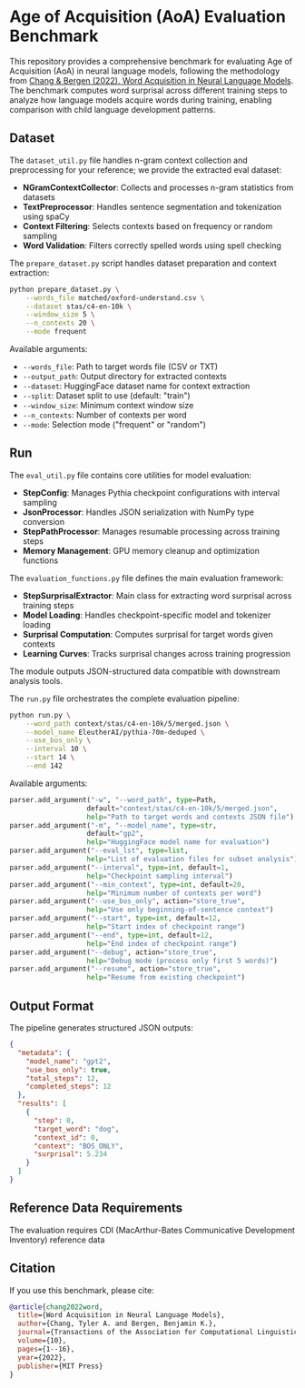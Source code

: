 # Age of Acquisition (AoA) Evaluation Benchmark

This repository provides a comprehensive benchmark for evaluating Age of Acquisition (AoA) in neural language models, following the methodology from [Chang & Bergen (2022). Word Acquisition in Neural Language Models](https://doi.org/10.1162/tacl_a_00444). The benchmark computes word surprisal across different training steps to analyze how language models acquire words during training, enabling comparison with child language development patterns.

## Dataset 

The `dataset_util.py` file handles n-gram context collection and preprocessing for your reference; we provide the extracted eval dataset:

- **NGramContextCollector**: Collects and processes n-gram statistics from datasets
- **TextPreprocessor**: Handles sentence segmentation and tokenization using spaCy
- **Context Filtering**: Selects contexts based on frequency or random sampling
- **Word Validation**: Filters correctly spelled words using spell checking


The `prepare_dataset.py` script handles dataset preparation and context extraction:

```bash
python prepare_dataset.py \
    --words_file matched/oxford-understand.csv \
    --dataset stas/c4-en-10k \
    --window_size 5 \
    --n_contexts 20 \
    --mode frequent
```

Available arguments:
- `--words_file`: Path to target words file (CSV or TXT)
- `--output_path`: Output directory for extracted contexts
- `--dataset`: HuggingFace dataset name for context extraction
- `--split`: Dataset split to use (default: "train")
- `--window_size`: Minimum context window size
- `--n_contexts`: Number of contexts per word
- `--mode`: Selection mode ("frequent" or "random")


## Run

The `eval_util.py` file contains core utilities for model evaluation:

- **StepConfig**: Manages Pythia checkpoint configurations with interval sampling
- **JsonProcessor**: Handles JSON serialization with NumPy type conversion
- **StepPathProcessor**: Manages resumable processing across training steps
- **Memory Management**: GPU memory cleanup and optimization functions


The `evaluation_functions.py` file defines the main evaluation framework:

- **StepSurprisalExtractor**: Main class for extracting word surprisal across training steps
- **Model Loading**: Handles checkpoint-specific model and tokenizer loading
- **Surprisal Computation**: Computes surprisal for target words given contexts
- **Learning Curves**: Tracks surprisal changes across training progression

The module outputs JSON-structured data compatible with downstream analysis tools.

The `run.py` file orchestrates the complete evaluation pipeline:

```bash
python run.py \
    --word_path context/stas/c4-en-10k/5/merged.json \
    --model_name EleutherAI/pythia-70m-deduped \
    --use_bos_only \
    --interval 10 \
    --start 14 \
    --end 142
```

Available arguments:
```python
parser.add_argument("-w", "--word_path", type=Path, 
                   default="context/stas/c4-en-10k/5/merged.json",
                   help="Path to target words and contexts JSON file")
parser.add_argument("-m", "--model_name", type=str, 
                   default="gp2",
                   help="HuggingFace model name for evaluation")
parser.add_argument("--eval_lst", type=list, 
                   help="List of evaluation files for subset analysis")
parser.add_argument("--interval", type=int, default=1, 
                   help="Checkpoint sampling interval")
parser.add_argument("--min_context", type=int, default=20, 
                   help="Minimum number of contexts per word")
parser.add_argument("--use_bos_only", action="store_true", 
                   help="Use only beginning-of-sentence context")
parser.add_argument("--start", type=int, default=12, 
                   help="Start index of checkpoint range")
parser.add_argument("--end", type=int, default=12, 
                   help="End index of checkpoint range")
parser.add_argument("--debug", action="store_true", 
                   help="Debug mode (process only first 5 words)")
parser.add_argument("--resume", action="store_true", 
                   help="Resume from existing checkpoint")
```

## Output Format

The pipeline generates structured JSON outputs:


```json
{
  "metadata": {
    "model_name": "gpt2",
    "use_bos_only": true,
    "total_steps": 12,
    "completed_steps": 12
  },
  "results": [
    {
      "step": 0,
      "target_word": "dog",
      "context_id": 0,
      "context": "BOS_ONLY",
      "surprisal": 5.234
    }
  ]
}
```


## Reference Data Requirements

The evaluation requires CDI (MacArthur-Bates Communicative Development Inventory) reference data


## Citation

If you use this benchmark, please cite:

```bibtex
@article{chang2022word,
  title={Word Acquisition in Neural Language Models},
  author={Chang, Tyler A. and Bergen, Benjamin K.},
  journal={Transactions of the Association for Computational Linguistics},
  volume={10},
  pages={1--16},
  year={2022},
  publisher={MIT Press}
}
```
